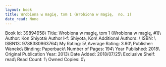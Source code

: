 ```yaml
---
layout: book
title: Wrobiona w magię, tom 1 (Wrobiona w magię,  no. 1)
date_read: None
---
```


Book Id: 39894958\ 
Title: Wrobiona w magię, tom 1 (Wrobiona w magię, #1)\ 
Author: Kon Shiyota\ 
Author l-f: Shiyota, Kon\ 
Additional Authors: \ 
ISBN: \ 
ISBN13: 9788380963764\ 
My Rating: 5\ 
Average Rating: 3.60\ 
Publisher: Waneko\ 
Binding: Paperback\ 
Number of Pages: 194\ 
Year Published: 2018\ 
Original Publication Year: 2013\ 
Date Added: 2018/07/25\ 
Exclusive Shelf: read\ 
Read Count: 1\ 
Owned Copies: 0\ 

